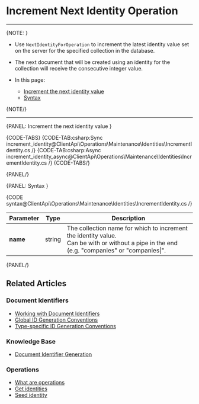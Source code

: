 # Increment Next Identity Operation

---

{NOTE: }

* Use `NextIdentityForOperation` to increment the latest identity value set on the server for the specified collection in the database.

* The next document that will be created using an identity for the collection will receive the consecutive integer value.

* In this page:

  * [Increment the next identity value](../../../../client-api/operations/maintenance/identities/increment-next-identity#increment-the-next-identity-value)
  * [Syntax](../../../../client-api/operations/maintenance/identities/increment-next-identity#syntax)

{NOTE/}

---

{PANEL: Increment the next identity value }

{CODE-TABS}
{CODE-TAB:csharp:Sync increment_identity@ClientApi\Operations\Maintenance\Identities\IncrementIdentity.cs /}
{CODE-TAB:csharp:Async increment_identity_async@ClientApi\Operations\Maintenance\Identities\IncrementIdentity.cs /}
{CODE-TABS/}

{PANEL/}

{PANEL: Syntax }

{CODE syntax@ClientApi\Operations\Maintenance\Identities\IncrementIdentity.cs /}

| Parameter | Type   | Description                                                                                                                                    |
|-----------|--------|------------------------------------------------------------------------------------------------------------------------------------------------|
| **name**  | string | The collection name for which to increment the identity value.<br>Can be with or without a pipe in the end (e.g. "companies" or "companies\|". |

{PANEL/}

## Related Articles

### Document Identifiers

- [Working with Document Identifiers](../../../../client-api/document-identifiers/working-with-document-identifiers)
- [Global ID Generation Conventions](../../../../client-api/configuration/identifier-generation/global)
- [Type-specific ID Generation Conventions](../../../../client-api/configuration/identifier-generation/type-specific)

### Knowledge Base

- [Document Identifier Generation](../../../../server/kb/document-identifier-generation)

### Operations

- [What are operations](../../../../client-api/operations/what-are-operations)
- [Get identities](../../../../client-api/operations/maintenance/identities/get-identities)
- [Seed identity](../../../../client-api/operations/maintenance/identities/seed-identity)
